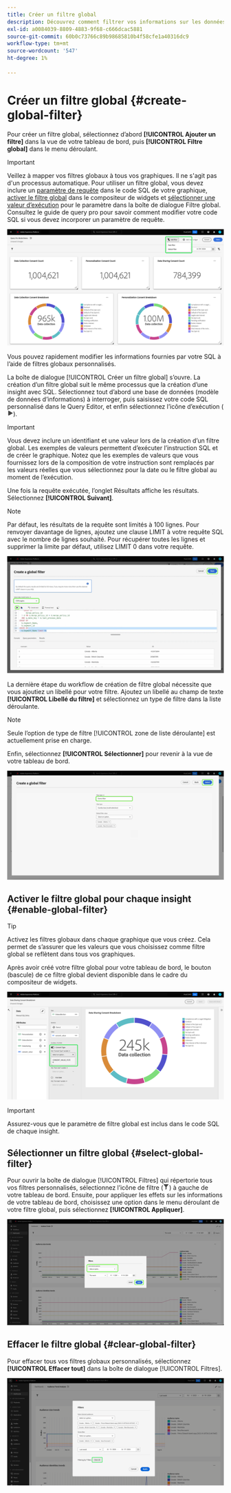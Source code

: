 ```yaml
---
title: Créer un filtre global
description: Découvrez comment filtrer vos informations sur les données avec un filtre personnalisé appliqué globalement.
exl-id: a0084039-8809-4883-9f68-c666dcac5881
source-git-commit: 60b0c73766c89b98685810b4f58cfe1a40316dc9
workflow-type: tm+mt
source-wordcount: '547'
ht-degree: 1%

---
```


# Créer un filtre global {#create-global-filter}

Pour créer un filtre global, sélectionnez d’abord **[!UICONTROL Ajouter un filtre]** dans la vue de votre tableau de bord, puis **[!UICONTROL Filtre global]** dans le menu déroulant.

>[!IMPORTANT]
>
>Veillez à mapper vos filtres globaux à tous vos graphiques. Il ne s&#39;agit pas d&#39;un processus automatique. Pour utiliser un filtre global, vous devez inclure un [paramètre de requête](../../../query-service/ui/parameterized-queries.md) dans le code SQL de votre graphique, [activer le filtre global](#enable-global-filter) dans le compositeur de widgets et [sélectionner une valeur d’exécution](#select-global-filter) pour le paramètre dans la boîte de dialogue Filtre global. Consultez le guide de query pro pour savoir comment modifier votre code SQL si vous devez incorporer un paramètre de requête.

![Tableau de bord personnalisé avec Ajouter un filtre et son menu déroulant mis en surbrillance.](../../images/sql-insights-query-pro-mode/add-filter.png)

Vous pouvez rapidement modifier les informations fournies par votre SQL à l’aide de filtres globaux personnalisés.

La boîte de dialogue [!UICONTROL Créer un filtre global] s’ouvre. La création d’un filtre global suit le même processus que la création d’une insight avec SQL. Sélectionnez tout d’abord une base de données (modèle de données d’informations) à interroger, puis saisissez votre code SQL personnalisé dans le Query Editor, et enfin sélectionnez l’icône d’exécution (![Icône d’exécution.](/help/images/icons/play.png)).

>[!IMPORTANT]
>
>Vous devez inclure un identifiant et une valeur lors de la création d’un filtre global. Les exemples de valeurs permettent d’exécuter l’instruction SQL et de créer le graphique. Notez que les exemples de valeurs que vous fournissez lors de la composition de votre instruction sont remplacés par les valeurs réelles que vous sélectionnez pour la date ou le filtre global au moment de l’exécution.

Une fois la requête exécutée, l’onglet Résultats affiche les résultats. Sélectionnez **[!UICONTROL Suivant]**.

>[!NOTE]
>
>Par défaut, les résultats de la requête sont limités à 100 lignes. Pour renvoyer davantage de lignes, ajoutez une clause LIMIT à votre requête SQL avec le nombre de lignes souhaité. Pour récupérer toutes les lignes et supprimer la limite par défaut, utilisez LIMIT 0 dans votre requête.

![La boîte de dialogue [!UICONTROL Créer un filtre global] avec le menu déroulant du jeu de données, l’icône d’exécution et Suivant en surbrillance.](../../images/sql-insights-query-pro-mode/global-filter.png)

La dernière étape du workflow de création de filtre global nécessite que vous ajoutiez un libellé pour votre filtre. Ajoutez un libellé au champ de texte **[!UICONTROL Libellé du filtre]** et sélectionnez un type de filtre dans la liste déroulante.

>[!NOTE]
>
>Seule l’option de type de filtre [!UICONTROL zone de liste déroulante] est actuellement prise en charge.

Enfin, sélectionnez **[!UICONTROL Sélectionner]** pour revenir à la vue de votre tableau de bord.

![&#x200B; La boîte de dialogue [!UICONTROL Créer un filtre global] avec Sélectionner et la saisie de texte Libellé du filtre mise en surbrillance.](../../images/sql-insights-query-pro-mode/global-filter-label.png)

## Activer le filtre global pour chaque insight {#enable-global-filter}

>[!TIP]
>
>Activez les filtres globaux dans chaque graphique que vous créez. Cela permet de s’assurer que les valeurs que vous choisissez comme filtre global se reflètent dans tous vos graphiques.

Après avoir créé votre filtre global pour votre tableau de bord, le bouton (bascule) de ce filtre global devient disponible dans le cadre du compositeur de widgets.

![Compositeur de widget avec le bouton (bascule) Filtre global mis en surbrillance.](../../images/sql-insights-query-pro-mode/global-filter-consent.png)

>[!IMPORTANT]
>
>Assurez-vous que le paramètre de filtre global est inclus dans le code SQL de chaque insight.

## Sélectionner un filtre global {#select-global-filter}

Pour ouvrir la boîte de dialogue [!UICONTROL Filtres] qui répertorie tous vos filtres personnalisés, sélectionnez l’icône de filtre (![Une icône de filtre.](/help/images/icons/filter.png)) à gauche de votre tableau de bord. Ensuite, pour appliquer les effets sur les informations de votre tableau de bord, choisissez une option dans le menu déroulant de votre filtre global, puis sélectionnez **[!UICONTROL Appliquer]**.

![Tableau de bord personnalisé avec la boîte de dialogue de filtrage mise en surbrillance.](../../images/sql-insights-query-pro-mode/custom-filters.png)

## Effacer le filtre global {#clear-global-filter}

Pour effacer tous vos filtres globaux personnalisés, sélectionnez **[!UICONTROL Effacer tout]** dans la boîte de dialogue [!UICONTROL Filtres].

![La boîte de dialogue Filtres avec Effacer tout mis en surbrillance.](../../images/sql-insights-query-pro-mode/clear-all.png)
